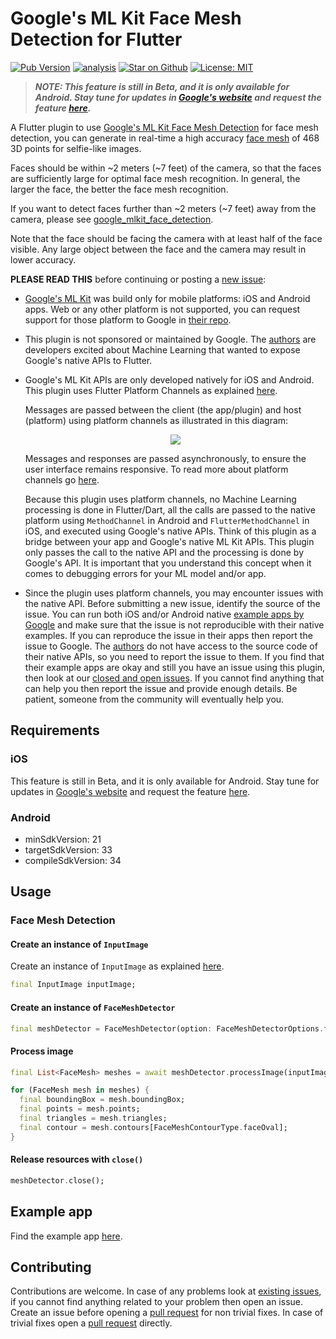 # Google's ML Kit Face Mesh Detection for Flutter

[![Pub Version](https://img.shields.io/pub/v/google_mlkit_face_mesh_detection)](https://pub.dev/packages/google_mlkit_face_mesh_detection)
[![analysis](https://github.com/flutter-ml/google_ml_kit_flutter/actions/workflows/code-analysis.yml/badge.svg)](https://github.com/flutter-ml/google_ml_kit_flutter/actions)
[![Star on Github](https://img.shields.io/github/stars/flutter-ml/google_ml_kit_flutter.svg?style=flat&logo=github&colorB=deeppink&label=stars)](https://github.com/flutter-ml/google_ml_kit_flutter)
[![License: MIT](https://img.shields.io/badge/license-MIT-purple.svg)](https://opensource.org/licenses/MIT)

> **_NOTE: This feature is still in Beta, and it is only available for Android. Stay tune for updates in [Google's website](https://developers.google.com/ml-kit/vision/face-mesh-detection) and request the feature [here](https://github.com/googlesamples/mlkit/issues)._**

A Flutter plugin to use [Google's ML Kit Face Mesh Detection](https://developers.google.com/ml-kit/vision/face-mesh-detection) for face mesh detection, you can generate in real-time a high accuracy [face mesh](https://developers.google.com/ml-kit/vision/face-mesh-detection/concepts) of 468 3D points for selfie-like images.

Faces should be within ~2 meters (~7 feet) of the camera, so that the faces are sufficiently large for optimal face mesh recognition. In general, the larger the face, the better the face mesh recognition.

If you want to detect faces further than ~2 meters (~7 feet) away from the camera, please see [google_mlkit_face_detection](https://pub.dev/packages/google_mlkit_face_detection).

Note that the face should be facing the camera with at least half of the face visible. Any large object between the face and the camera may result in lower accuracy.

**PLEASE READ THIS** before continuing or posting a [new issue](https://github.com/flutter-ml/google_ml_kit_flutter/issues):

- [Google's ML Kit](https://developers.google.com/ml-kit) was build only for mobile platforms: iOS and Android apps. Web or any other platform is not supported, you can request support for those platform to Google in [their repo](https://github.com/googlesamples/mlkit/issues).

- This plugin is not sponsored or maintained by Google. The [authors](https://github.com/flutter-ml/google_ml_kit_flutter/blob/master/AUTHORS) are developers excited about Machine Learning that wanted to expose Google's native APIs to Flutter.

- Google's ML Kit APIs are only developed natively for iOS and Android. This plugin uses Flutter Platform Channels as explained [here](https://docs.flutter.dev/development/platform-integration/platform-channels).

  Messages are passed between the client (the app/plugin) and host (platform) using platform channels as illustrated in this diagram:

  <p align="center" width="100%">
    <img src="https://docs.flutter.dev/assets/images/docs/PlatformChannels.png"> 
  </p>

  Messages and responses are passed asynchronously, to ensure the user interface remains responsive. To read more about platform channels go [here](https://docs.flutter.dev/development/platform-integration/platform-channels).

  Because this plugin uses platform channels, no Machine Learning processing is done in Flutter/Dart, all the calls are passed to the native platform using `MethodChannel` in Android and `FlutterMethodChannel` in iOS, and executed using Google's native APIs. Think of this plugin as a bridge between your app and Google's native ML Kit APIs. This plugin only passes the call to the native API and the processing is done by Google's API. It is important that you understand this concept when it comes to debugging errors for your ML model and/or app.

- Since the plugin uses platform channels, you may encounter issues with the native API. Before submitting a new issue, identify the source of the issue. You can run both iOS and/or Android native [example apps by Google](https://github.com/googlesamples/mlkit) and make sure that the issue is not reproducible with their native examples. If you can reproduce the issue in their apps then report the issue to Google. The [authors](https://github.com/flutter-ml/google_ml_kit_flutter/blob/master/AUTHORS) do not have access to the source code of their native APIs, so you need to report the issue to them. If you find that their example apps are okay and still you have an issue using this plugin, then look at our [closed and open issues](https://github.com/flutter-ml/google_ml_kit_flutter/issues). If you cannot find anything that can help you then report the issue and provide enough details. Be patient, someone from the community will eventually help you.

## Requirements

### iOS

This feature is still in Beta, and it is only available for Android. Stay tune for updates in [Google's website](https://developers.google.com/ml-kit/vision/face-mesh-detection) and request the feature [here](https://github.com/googlesamples/mlkit/issues).

### Android

- minSdkVersion: 21
- targetSdkVersion: 33
- compileSdkVersion: 34

## Usage

### Face Mesh Detection

#### Create an instance of `InputImage`

Create an instance of `InputImage` as explained [here](https://github.com/flutter-ml/google_ml_kit_flutter/blob/master/packages/google_mlkit_commons#creating-an-inputimage).

```dart
final InputImage inputImage;
```

#### Create an instance of `FaceMeshDetector`

```dart
final meshDetector = FaceMeshDetector(option: FaceMeshDetectorOptions.faceMesh);
```

#### Process image

```dart
final List<FaceMesh> meshes = await meshDetector.processImage(inputImage);

for (FaceMesh mesh in meshes) {
  final boundingBox = mesh.boundingBox;
  final points = mesh.points;
  final triangles = mesh.triangles;
  final contour = mesh.contours[FaceMeshContourType.faceOval];
}
```

#### Release resources with `close()`

```dart
meshDetector.close();
```

## Example app

Find the example app [here](https://github.com/flutter-ml/google_ml_kit_flutter/tree/master/packages/example).

## Contributing

Contributions are welcome.
In case of any problems look at [existing issues](https://github.com/flutter-ml/google_ml_kit_flutter/issues), if you cannot find anything related to your problem then open an issue.
Create an issue before opening a [pull request](https://github.com/flutter-ml/google_ml_kit_flutter/pulls) for non trivial fixes.
In case of trivial fixes open a [pull request](https://github.com/flutter-ml/google_ml_kit_flutter/pulls) directly.
